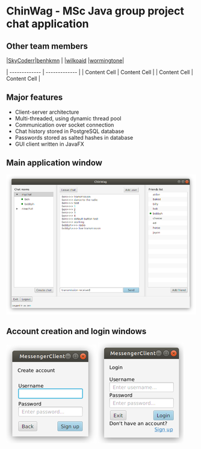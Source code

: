 # ChinWag - MSc Java group project chat application

## Other team members

|[SkyCoderr](https://github.com/SkyCoderr)|[benhkmn](https://github.com/benhkmn)        | 
|[wilkoaid](https://github.com/wilkoaid)  |[wormingtone](https://github.com/wormingtone)|

| ------------- | ------------- |
| Content Cell  | Content Cell  |
| Content Cell  | Content Cell  |


## Major features

* Client-server architecture
* Multi-threaded, using dynamic thread pool
* Communication over socket connection
* Chat history stored in PostgreSQL database
* Passwords stored as salted hashes in database
* GUI client written in JavaFX

## Main application window

![main](images/Main.png)

## Account creation and login windows

![create account](images/CreateAccount.png) ![login](images/Login.png)
